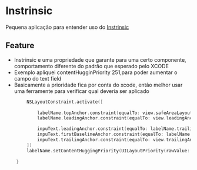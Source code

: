 # Instrinsic
Pequena aplicação para entender uso do [Instrinsic](https://developer.apple.com/documentation/uikit/uiview/1622600-intrinsiccontentsize)


## Feature
- Instrinsic e uma propriedade que garante para uma certo componente, comportamento diferente do padrão que esperado pelo XCODE
- Exemplo apliquei contentHugginPriority 251,para poder aumentar o campo do text field
- Basicamente a prioridade fica por conta do xcode, então melhor usar uma ferramente para verificar qual deveria ser aplicado



```swift
		NSLayoutConstraint.activate([
			
			labelName.topAnchor.constraint(equalTo: view.safeAreaLayoutGuide.topAnchor, constant: 8),
			labelName.leadingAnchor.constraint(equalTo: view.leadingAnchor, constant: 8),

			inpuText.leadingAnchor.constraint(equalTo: labelName.trailingAnchor,constant: 8),
			inpuText.firstBaselineAnchor.constraint(equalTo: labelName.firstBaselineAnchor),
			inpuText.trailingAnchor.constraint(equalTo: view.trailingAnchor,constant: -8)
		])
		labelName.setContentHuggingPriority(UILayoutPriority(rawValue: 251), for: .horizontal)
		
	}
	

``` 
